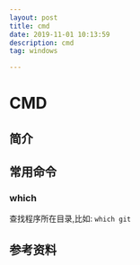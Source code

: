 ```yaml
---
layout: post
title: cmd
date: 2019-11-01 10:13:59
description: cmd
tag: windows

---
```



# CMD
## 简介
## 常用命令
### which
查找程序所在目录,比如: `which git`
## 参考资料
